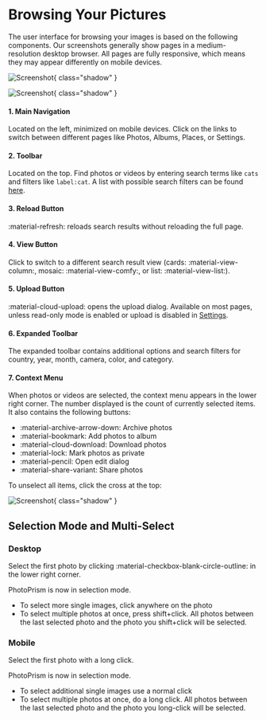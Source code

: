 # Browsing Your Pictures #

The user interface for browsing your images is based on the following components. Our screenshots generally show pages in a medium-resolution desktop browser. All pages are fully responsive, which means they may appear differently on mobile devices.

![Screenshot](img/nav1edited.png){ class="shadow" }

![Screenshot](img/nav2edited.png){ class="shadow" }

#### 1. Main Navigation ####

Located on the left, minimized on mobile devices.
Click on the links to switch between different pages like Photos, Albums, Places, or Settings.

#### 2. Toolbar ####

Located on the top. Find photos or videos by entering search terms like `cats` and filters like `label:cat`. A list with possible search filters can be found [here](organize/search.md).

#### 3. Reload Button ####

:material-refresh: reloads search results without reloading the full page.

#### 4. View Button ####

Click to switch to a different search result view (cards: :material-view-column:, mosaic: :material-view-comfy:, or list: :material-view-list:).

#### 5. Upload Button ####

:material-cloud-upload: opens the upload dialog. Available on most pages, unless read-only mode is enabled or upload is disabled in [Settings](settings/general.md).

#### 6. Expanded Toolbar ####

The expanded toolbar contains additional options and search filters for country, year, month, camera, color, and category.

#### 7. Context Menu ####

When photos or videos are selected, the context menu appears in the lower right corner. 
The number displayed is the count of currently selected items.
It also contains the following buttons:

* :material-archive-arrow-down: Archive photos
* :material-bookmark: Add photos to album
* :material-cloud-download: Download photos
* :material-lock: Mark photos as private
* :material-pencil: Open edit dialog
* :material-share-variant: Share photos

To unselect all items, click the cross at the top:

![Screenshot](img/nav3edited.png){ class="shadow" }

## Selection Mode and Multi-Select ##
### Desktop ###
Select the first photo by clicking :material-checkbox-blank-circle-outline: in the lower right corner.

PhotoPrism is now in selection mode.

- To select more single images, click anywhere on the photo
- To select multiple photos at once, press shift+click. All photos between the last selected photo and the photo you shift+click will be selected.

### Mobile ###
Select the first photo with a long click.

PhotoPrism is now in selection mode.

- To select additional single images use a normal click
- To select multiple photos at once, do a long click. All photos between the last selected photo and the photo you long-click will be selected.